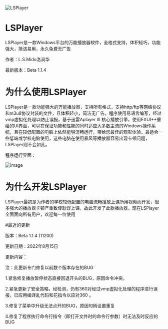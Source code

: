 ![LSPlayer](https://user-images.githubusercontent.com/78847328/189481865-918ab1bf-1d04-4200-af00-b9ca8c901233.jpg)
# LSPlayer

LSPlayer是一款Windows平台的万能播放器软件，全格式支持，体积轻巧，功能强大，简洁易用，永久免费无广告

作者：L.S.Mido洛涧华

最新版本：Beta 1.1.4


# 为什么使用LSPlayer

LSPlayer是一款功能强大的万能播放器，支持所有格式，支持http/ftp等网络协议和m3u8协议封装的文件，且体积轻小，简洁无广告。程序使用易语言编写，经过vmp虚拟化处理以防止误报，基于迅雷Aplayer III 核心播放引擎，使用EXUI++重绘的UI界面，可以在保证功能和性能的同时适应大多数主流的Windows操作系统，且在较低配置的电脑上依然能够流畅运行，带给您最佳的观影体验。最适合一些低端或学校电脑使用，这些电脑在使用暴风等播放器容易出现卡顿问题，LSPlayer则不会如此。

程序运行界面：

![image](https://user-images.githubusercontent.com/78847328/189482418-7559c47c-0228-4e8d-bd2c-89f191822c7f.png)

# 为什么开发LSPlayer

LSPlayer最初是为作者的学校较低配置的电脑流畅播放上课所用视频而开发，很多强大的播放器卡顿严重致使耽误上课，故此开发了此款播放器。现在LSPlayer全面面向所有用户，欢迎每一位使用

#最近的更新

版本：Beta 1.1.4 (11200)

更新日期：2022年8月15日

更新内容：

注：此更新专门修复以前数个版本存在的BUG

1.紧急修复播放暂停状态直接回退开头的BUG，原因命令冲突。

2.紧急更新了安全策略，经检测，仍有360对经过vmp虚拟化处理的程序进行误报，已应用编译乱代码和花指令以应对360 。

3.修复了菜单中升级无法点开的BUG，原因句柄设置重复

4.修复了程序执行命令行指令（即打开文件时的命令行参数）时无法及时反应的BUG



